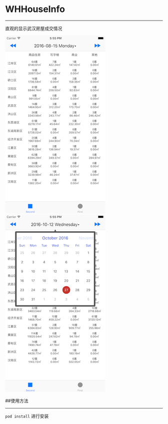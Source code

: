 # WHHouseInfo

---

直观的显示武汉房屋成交情况


![image](https://raw.githubusercontent.com/nextsun/WHHouseInfo/master/Screenshots/ScreenShot01.png) 
![image](https://raw.githubusercontent.com/nextsun/WHHouseInfo/master/Screenshots/ScreenShot02.png)


##使用方法

----

  `pod install` 进行安装
  
  